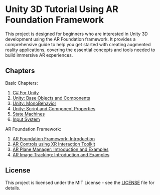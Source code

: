 # Unity 3D Tutorial Using AR Foundation Framework

This project is designed for beginners who are interested in Unity 3D development using the AR Foundation framework. It provides a comprehensive guide to help you get started with creating augmented reality applications, covering the essential concepts and tools needed to build immersive AR experiences.


## Chapters

Basic Chapters:
1. [C# For Unity](01-unity-basics/01_unity_csharp.md)
2. [Unity: Base Objects and Components](01-unity-basics/01_unity_csharp.md)
3. [Unity: MonoBehavior](01-unity-basics/03_monobehavior.md)
4. [Unity: Script and Component Properties](01-unity-basics/04_component_properties.md.md)
5. [State Machines](01-unity-basics/05_state_machine.md)
6. [Input System](01-unity-basics/06_input_system.md)

AR Foundation Framework:
1. [AR Foundation Framework: Introduction](02-ar-foundation-framework/01_ar_intro.md)
2. [AR Controls using XR Interaction Toolkit](02-ar-foundation-framework/02_xr_interation_ar_controls.md)
3. [AR Plane Manager: Introduction and Examples](02-ar-foundation-framework/03_ar_plane_manager.md)
4. [AR Image Tracking: Introduction and Examples](02-ar-foundation-framework/04_ar_image_tracking.md)


## License

This project is licensed under the MIT License - see the [LICENSE](LICENSE) file for details.